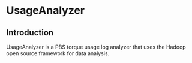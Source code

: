 # UsageAnalyzer

## Introduction
UsageAnalyzer is a PBS torque usage log analyzer that uses the Hadoop open source framework for data analysis.
